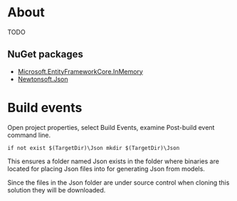 ﻿# About

TODO


## NuGet packages

- [Microsoft.EntityFrameworkCore.InMemory](https://www.nuget.org/packages/Microsoft.EntityFrameworkCore.InMemory/6.0.0-preview.6.21352.1) 
- [Newtonsoft.Json](https://www.nuget.org/packages/Newtonsoft.Json/)
 
# Build events

Open project properties, select Build Events, examine Post-build event command line.

```
if not exist $(TargetDir)\Json mkdir $(TargetDir)\Json
```

This ensures a folder named Json exists in the folder where binaries are located for placing Json files into for generating Json from models.

Since the files in the Json folder are under source control when cloning this solution they will be downloaded.